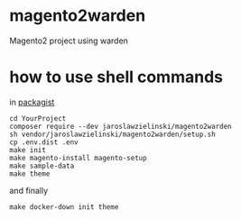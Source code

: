 # magento2warden
Magento2 project using warden

# how to use shell commands
in [packagist](https://packagist.org/packages/jaroslawzielinski/magento2warden)
```ssh
cd YourProject
composer require --dev jaroslawzielinski/magento2warden
sh vendor/jaroslawzielinski/magento2warden/setup.sh
cp .env.dist .env
make init
make magento-install magento-setup
make sample-data
make theme
```
and finally
```ssh
make docker-down init theme
```
